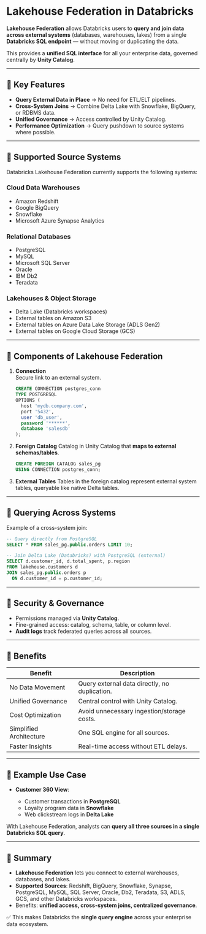 # Lakehouse Federation in Databricks

**Lakehouse Federation** allows Databricks users to **query and join data across external systems** (databases, warehouses, lakes) from a single **Databricks SQL endpoint** — without moving or duplicating the data.  

This provides a **unified SQL interface** for all your enterprise data, governed centrally by **Unity Catalog**.

---

## 🔹 Key Features

- **Query External Data in Place** → No need for ETL/ELT pipelines.  
- **Cross-System Joins** → Combine Delta Lake with Snowflake, BigQuery, or RDBMS data.  
- **Unified Governance** → Access controlled by Unity Catalog.  
- **Performance Optimization** → Query pushdown to source systems where possible.  

---

## 🔹 Supported Source Systems

Databricks Lakehouse Federation currently supports the following systems:

### **Cloud Data Warehouses**
- Amazon Redshift  
- Google BigQuery  
- Snowflake  
- Microsoft Azure Synapse Analytics  

### **Relational Databases**
- PostgreSQL  
- MySQL  
- Microsoft SQL Server  
- Oracle  
- IBM Db2  
- Teradata  

### **Lakehouses & Object Storage**
- Delta Lake (Databricks workspaces)  
- External tables on Amazon S3  
- External tables on Azure Data Lake Storage (ADLS Gen2)  
- External tables on Google Cloud Storage (GCS)  

---

## 🔹 Components of Lakehouse Federation

1. **Connection**  
   Secure link to an external system.  
   ```sql
   CREATE CONNECTION postgres_conn
   TYPE POSTGRESQL
   OPTIONS (
     host 'mydb.company.com',
     port '5432',
     user 'db_user',
     password '******',
     database 'salesdb'
   );
   ```

2. **Foreign Catalog**
   Catalog in Unity Catalog that **maps to external schemas/tables**.

   ```sql
   CREATE FOREIGN CATALOG sales_pg
   USING CONNECTION postgres_conn;
   ```

3. **External Tables**
   Tables in the foreign catalog represent external system tables, queryable like native Delta tables.

---

## 🔹 Querying Across Systems

Example of a cross-system join:

```sql
-- Query directly from PostgreSQL
SELECT * FROM sales_pg.public.orders LIMIT 10;

-- Join Delta Lake (Databricks) with PostgreSQL (external)
SELECT d.customer_id, d.total_spent, p.region
FROM lakehouse.customers d
JOIN sales_pg.public.orders p
  ON d.customer_id = p.customer_id;
```

---

## 🔹 Security & Governance

* Permissions managed via **Unity Catalog**.
* Fine-grained access: catalog, schema, table, or column level.
* **Audit logs** track federated queries across all sources.

---

## 🔹 Benefits

| Benefit                 | Description                                   |
| ----------------------- | --------------------------------------------- |
| No Data Movement        | Query external data directly, no duplication. |
| Unified Governance      | Central control with Unity Catalog.           |
| Cost Optimization       | Avoid unnecessary ingestion/storage costs.    |
| Simplified Architecture | One SQL engine for all sources.               |
| Faster Insights         | Real-time access without ETL delays.          |

---

## 🔹 Example Use Case

* **Customer 360 View**:

    * Customer transactions in **PostgreSQL**
    * Loyalty program data in **Snowflake**
    * Web clickstream logs in **Delta Lake**

With Lakehouse Federation, analysts can **query all three sources in a single Databricks SQL query**.

---

## 🔹 Summary

* **Lakehouse Federation** lets you connect to external warehouses, databases, and lakes.
* **Supported Sources**: Redshift, BigQuery, Snowflake, Synapse, PostgreSQL, MySQL, SQL Server, Oracle, Db2, Teradata, S3, ADLS, GCS, and other Databricks workspaces.
* Benefits: **unified access, cross-system joins, centralized governance**.

✅ This makes Databricks the **single query engine** across your enterprise data ecosystem.
